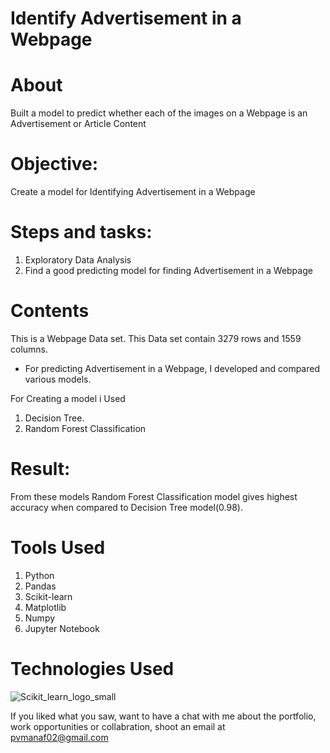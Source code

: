 
# Identify Advertisement in a Webpage

# About

Built a model to predict whether each of the images on a Webpage is an Advertisement or Article Content

# Objective: 
Create a model for Identifying Advertisement in a Webpage
# Steps and tasks:
1. Exploratory Data Analysis
2. Find a good predicting model for finding Advertisement in a Webpage


# Contents
This is a Webpage Data set. This Data set contain 3279 rows and 1559 columns.

* For predicting Advertisement in a Webpage, I developed and compared various models.

For Creating a model i Used
1) Decision Tree.
2) Random Forest Classification

 
# Result:
From these models Random Forest Classification model gives highest accuracy when compared to Decision Tree model(0.98).

# Tools Used

1) Python
2) Pandas
3) Scikit-learn
4) Matplotlib
5) Numpy
6) Jupyter Notebook


# Technologies Used
![Scikit_learn_logo_small](https://upload.wikimedia.org/wikipedia/commons/0/05/Scikit_learn_logo_small.svg)

If you liked what you saw, want to have a chat with me about the portfolio, work opportunities or collabration, shoot an email at pvmanaf02@gmail.com
